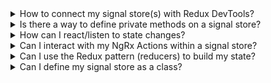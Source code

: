 <details>
  <summary>How to connect my signal store(s) with Redux DevTools?</summary>

    There's no official connection between `@ngrx/signals` and the Redux Devtools.
    We expect the Angular Devtools will provide support for signals soon, which can be used to track the state.
    However, you could create a feature for this, or you can make use of the [`withDevtools` feature](https://github.com/angular-architects/ngrx-toolkit?tab=readme-ov-file#devtools-withdevtools) from angular-architects/ngrx-toolkit.
</details>

<details>
  <summary>Is there a way to define private methods on a signal store?</summary>

    Currently there's no built-in support for private properties.
    To achieve this in the current version, you can resort to workarounds, e.g. by not returning them.

```ts
withMethods(() => {
    privateFunction() { 
        /* implementation here */ 
    }
    publicFunction() { 
        /* implementation here */
    }
    publicFunction2() { 
        // it's possible to invoke private methods
        privateFunction();
    }

    return { publicFunction, publicFunction2 };
})
```
</details>

<details>
  <summary>How can I react/listen to state changes?</summary>

    Use the `getState` function within an `effect` to know when a signal store's state changes.

```ts
import { getState } from '@ngrx/signals';

withHooks({
  onInit(store) {
    effect(() => {
      const state = getState(store);
      // 👇 state will be logged on changes
      console.log('state changed', state);  
    });
  }
})
```
</details>

<details>
  <summary>Can I  interact with my NgRx Actions within a signal store?</summary>

    Signals are not meant to have a concept of time. Also, the effect is somewhat tied to Angular change detection, so you can't observe every action that would be dispatched over time through some sort of Signal API.
    The global NgRx store is still the best mechanism to dispatch action(s) over time and react to them across multiple features.
</details>

<details>
  <summary>Can I use the Redux pattern (reducers) to build my state?</summary>

    Just like @ngrx/component-store, there is no indirection between events and how it affects the state. To update the signal store's state use the methods provided by [`SignalStore`](/guide/signals/signal-store) and [`SignalState`](/guide/signals/signal-state).
    But, a signal store is extensible and you can build your own custom feature that uses the Redux pattern. 
</details>

<details>
  <summary>Can I define my signal store as a class?</summary>

    To create a class-based signal store, create a new class and extend from `signalStore`.

```ts
export MyStore extends signalStore(withState(initialState)) {
    private myMethod() {}
}
```
</details>